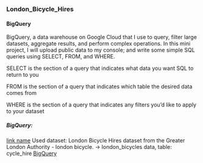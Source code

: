 
 ### London_Bicycle_Hires
#### BigQuery


BigQuery, a data warehouse on Google Cloud that I use to query, filter large datasets, aggregate results, and perform complex operations. In this mini project, I will upload public data to my console; and write some simple SQL queries using SELECT, FROM, and WHERE.


SELECT is the section of a query that indicates what data you want SQL to return to you

FROM is the section of a query that indicates which table the desired data comes from 

WHERE is the section of a query that indicates any filters you’d like to apply to your dataset


##### BigQuery: 
[link name](targetURL)
Used dataset: London Bicycle Hires dataset from the Greater London Authority -  london bicycle. -> london_bicycles data, table: cycle_hire
[BigQuery](https://console.cloud.google.com/bigquery?sq=993565623922:99242c2cba374cdeaa9d386bf205a438)
